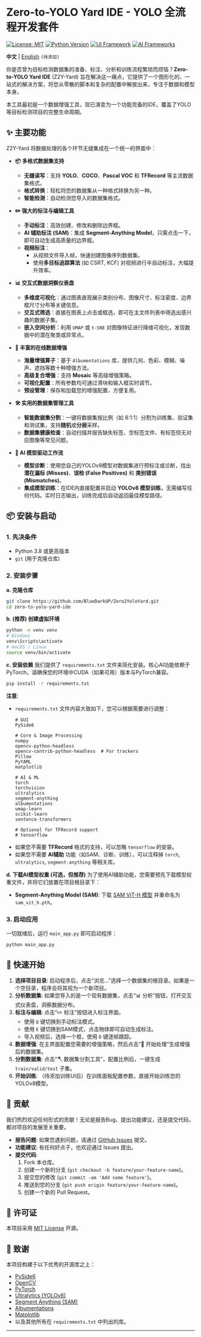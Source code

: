 # Zero-to-YOLO Yard IDE - YOLO 全流程开发套件

[![License: MIT](https://img.shields.io/badge/License-MIT-yellow.svg)](https://opensource.org/licenses/MIT)
[![Python Version](https://img.shields.io/badge/python-3.8%2B-blue.svg)](https://www.python.org/downloads/)
[![UI Framework](https://img.shields.io/badge/UI-PySide6-orange.svg)](https://www.qt.io/qt-for-python)
[![AI Frameworks](https://img.shields.io/badge/AI-PyTorch%20%7C%20Ultralytics-red.svg)](https://pytorch.org/)

**中文** | [English](README_EN.md) `(待添加)`

你是否曾为目标检测数据集的准备、标注、分析和训练流程繁琐而烦恼？**Zero-to-YOLO Yard IDE** (Z2Y-Yard) 旨在解决这一痛点，它提供了一个图形化的、一站式的解决方案，将您从零散的脚本和复杂的配置中解放出来，专注于数据和模型本身。

本工具最初是一个数据增强工具，现已演变为一个功能完备的IDE，覆盖了YOLO等目标检测项目的完整生命周期。

## ✨ 主要功能

Z2Y-Yard 将数据处理的各个环节无缝集成在一个统一的界面中：

- **📦 多格式数据集支持**
  - **无缝读写**：支持 **YOLO**、**COCO**、**Pascal VOC** 和 **TFRecord** 等主流数据集格式。
  - **格式转换**：轻松将您的数据集从一种格式转换为另一种。
  - **智能检测**：自动检测您导入的数据集格式。

- **✏️ 强大的标注与编辑工具**
  - **手动标注**：高效创建、修改和删除边界框。
  - **AI 辅助标注 (SAM)**：集成 **Segment-Anything Model**，只需点击一下，即可自动生成高质量的边界框。
  - **视频标注**：
    - 从视频文件导入帧，快速创建图像序列数据集。
    - 使用**多目标追踪算法** (如 CSRT, KCF) 对视频进行半自动标注，大幅提升效率。

- **📊 交互式数据洞察仪表盘**
  - **多维度可视化**：通过图表直观展示类别分布、图像尺寸、标注密度、边界框尺寸分布等关键信息。
  - **交互式筛选**：直接在图表上点击或框选，即可在主文件列表中筛选出感兴趣的数据子集。
  - **嵌入空间分析**：利用 `UMAP` 或 `t-SNE` 对图像特征进行降维可视化，发现数据中的潜在聚类或异常点。

- **🚀 丰富的在线数据增强**
  - **海量增强算子**：基于 `Albumentations` 库，提供几何、色彩、模糊、噪声、遮挡等数十种增强方法。
  - **高级复合增强**：支持 **Mosaic** 等高级增强策略。
  - **可视化配置**：所有参数均可通过滑块和输入框实时调节。
  - **预设管理**：保存和加载您的增强配置，方便复用。

- **🛠️ 实用的数据集管理工具**
  - **智能数据集分割**：一键将数据集按比例（如 8:1:1）分割为训练集、验证集和测试集，支持**随机**或**分层**采样。
  - **数据集健康检查**：自动扫描并报告缺失标签、空标签文件、有标签但无对应图像等常见问题。

- **🤖 AI 模型驱动工作流**
  - **模型诊断**：使用您自己的YOLOv8模型对数据集进行预标注或诊断，找出**潜在漏标 (Misses)**、**误检 (False Positives)** 和 **类别错误 (Mismatches)**。
  - **集成模型训练**：在IDE内直接配置并启动 **YOLOv8 模型训练**，无需编写任何代码。实时日志输出，训练完成后自动返回最佳模型路径。

## 📦 安装与启动

### 1. 先决条件
- Python 3.8 或更高版本
- `git` (用于克隆仓库)

### 2. 安装步骤

**a. 克隆仓库**
```bash
git clone https://github.com/BlueDarkUP/Zero2YoloYard.git
cd zero-to-yolo-yard-ide
```

**b. (推荐) 创建虚拟环境**
```bash
python -m venv venv
# Windows
venv\Scripts\activate
# macOS / Linux
source venv/bin/activate
```

**c. 安装依赖**
我们提供了 `requirements.txt` 文件来简化安装。核心AI功能依赖于PyTorch，请确保您的环境中CUDA（如果可用）版本与PyTorch兼容。

```bash
pip install -r requirements.txt
```
**注意**:
- `requirements.txt` 文件内容大致如下，您可以根据需要进行调整：
  ```
  # GUI
  PySide6

  # Core & Image Processing
  numpy
  opencv-python-headless
  opencv-contrib-python-headless  # For trackers
  Pillow
  PyYAML
  matplotlib

  # AI & ML
  torch
  torchvision
  ultralytics
  segment-anything
  albumentations
  umap-learn
  scikit-learn
  sentence-transformers

  # Optional for TFRecord support
  # tensorflow
  ```
- 如果您不需要 **TFRecord** 格式的支持，可以忽略 `tensorflow` 的安装。
- 如果您不需要 **AI辅助** 功能（如SAM、诊断、训练），可以注释掉 `torch`, `ultralytics`, `segment-anything` 等相关库。

**d. 下载AI模型权重 (可选，但推荐)**
为了使用AI辅助功能，您需要预先下载模型权重文件，并将它们放置在项目根目录下：
- **Segment-Anything Model (SAM)**: 下载 [SAM ViT-H 模型](https://dl.fbaipublicfiles.com/segment_anything/sam_vit_h_4b8939.pth) 并重命名为 `sam_vit_h.pth`。

### 3. 启动应用
一切就绪后，运行 `main_app.py` 即可启动程序：
```bash
python main_app.py
```

## 🚀 快速开始

1.  **选择项目目录**: 启动程序后，点击“浏览…”选择一个数据集的根目录。如果是一个空目录，程序会将其视为一个新项目。
2.  **分析数据集**: 如果您导入的是一个现有数据集，点击“📊 分析”按钮，打开交互式仪表盘，洞察数据分布。
3.  **标注与编辑**: 点击“✏️ 标注”按钮进入标注界面。
    - 使用 `Q` 键切换到手动标注模式。
    - 使用 `E` 键切换到SAM模式，点击物体即可自动生成标注。
    - 导入视频后，选择一个框，使用 `D` 键逐帧跟踪。
4.  **数据增强**: 在主界面配置您需要的增强策略，然后点击“🚀 开始处理”生成增强后的数据集。
5.  **分割数据集**: 点击“🪓 数据集分割工具”，配置比例后，一键生成 `train/valid/test` 子集。
6.  **开始训练**: （待添加训练UI后）在训练面板配置参数，直接开始训练您的YOLOv8模型。

## 🤝 贡献

我们热烈欢迎任何形式的贡献！无论是报告Bug、提出功能建议，还是提交代码，都对项目的发展至关重要。

- **报告问题**: 如果您遇到问题，请通过 [GitHub Issues](https://github.com/your-username/zero-to-yolo-yard-ide/issues) 提交。
- **功能建议**: 有任何好点子，也欢迎通过 Issues 提出。
- **提交代码**:
  1. Fork 本仓库。
  2. 创建一个新的分支 (`git checkout -b feature/your-feature-name`)。
  3. 提交您的修改 (`git commit -am 'Add some feature'`)。
  4. 推送到您的分支 (`git push origin feature/your-feature-name`)。
  5. 创建一个新的 Pull Request。

## 📜 许可证

本项目采用 [MIT License](LICENSE) 开源。

## 🙏 致谢

本项目构建于以下优秀的开源库之上：
- [PySide6](https://www.qt.io/qt-for-python)
- [OpenCV](https://opencv.org/)
- [PyTorch](https://pytorch.org/)
- [Ultralytics (YOLOv8)](https://github.com/ultralytics/ultralytics)
- [Segment Anything (SAM)](https://github.com/facebookresearch/segment-anything)
- [Albumentations](https://github.com/albumentations-team/albumentations)
- [Matplotlib](https://matplotlib.org/)
- 以及其他所有在 `requirements.txt` 中列出的库。

---
